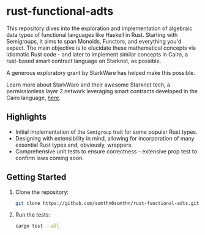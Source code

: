 # rust-functional-adts

This repository dives into the exploration and implementation of algebraic data types of functional languages like Haskell in Rust. Starting with Semigroups, it aims to span Monoids, Functors, and everything you'd expect. The main objective is to elucidate these mathematical concepts via idiomatic Rust code - and later to implement similar concepts in Cairo, a rust-based smart contract language on Starknet, as possible.

A generous exploratory grant by StarkWare has helped make this possible.

Learn more about StarkWare and their awesome Starknet tech, a permissionless layer 2 network leveraging smart contracts developed in the Cairo language, [here](https://starkware.co/).

## Highlights

- Initial implementation of the `Semigroup` trait for some popular Rust types.
- Designing with extensibility in mind, allowing for incorporation of many essential Rust types and, obviously, wrappers.
- Comprehensive unit tests to ensure correctness - extensive prop test to confirm laws coming soon.

## Getting Started

1. Clone the repository:
   ```bash
   git clone https://github.com/somthn0somthn/rust-functional-adts.git

2. Run the tests:
   ```bash
   cargo test --all
